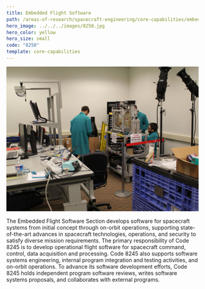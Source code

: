```yaml
---
title: Embedded Flight Software
path: /areas-of-research/spacecraft-engineering/core-capabilities/embedded-flight-software
hero_image: ../../../images/8250.jpg
hero_color: yellow
hero_size: small
code: "8250"
template: core-capabilities
---
```

![Embedded Flight Software Team](../../../images/cc-8245.jpg)

The Embedded Flight Software Section develops software for spacecraft systems from initial concept through on-orbit operations, supporting state-of-the-art advances in spacecraft technologies, operations, and security to satisfy diverse mission requirements. The primary responsibility of Code 8245 is to develop operational flight software for spacecraft command, control, data acquisition and processing. Code 8245 also supports software systems engineering, internal program integration and testing activities, and on-orbit operations. To advance its software development efforts, Code 8245 holds independent program software reviews, writes software systems proposals, and collaborates with external programs.